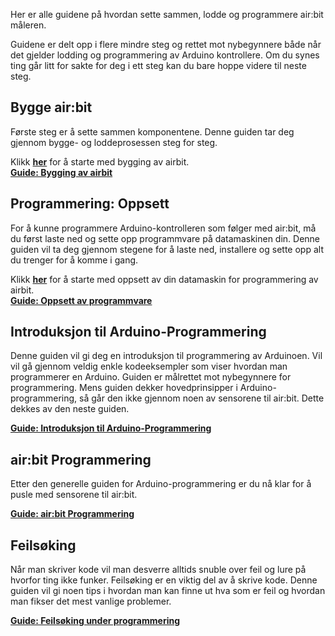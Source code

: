 Her er alle guidene på hvordan sette sammen, lodde og programmere air:bit måleren.

Guidene er delt opp i flere mindre steg og rettet mot nybegynnere både når det gjelder lodding og programmering av Arduino kontrollere. Om du synes ting går litt for sakte for deg i ett steg kan du bare hoppe videre til neste steg.

## Bygge air:bit

Første steg er å sette sammen komponentene. Denne guiden tar deg gjennom bygge- og loddeprosessen steg for steg.

Klikk **[her][build]** for å starte med bygging av airbit.  
**[Guide: Bygging av airbit][build]**

## Programmering: Oppsett

For å kunne programmere Arduino-kontrolleren som følger med air:bit, må du først laste ned og sette opp programmvare på datamaskinen din. Denne guiden vil ta deg gjennom stegene for å laste ned, installere og sette opp alt du trenger for å komme i gang.

Klikk **[her][prog-setup]** for å starte med oppsett av din datamaskin for programmering av airbit.  
**[Guide: Oppsett av programmvare][prog-setup]**

## Introduksjon til Arduino-Programmering

Denne guiden vil gi deg en introduksjon til programmering av Arduinoen. Vil vil gå gjennom veldig enkle kodeeksempler som viser hvordan man programmerer en Arduino. Guiden er målrettet mot nybegynnere for programmering. Mens guiden dekker hovedprinsipper i Arduino-programmering, så går den ikke gjennom noen av sensorene til air:bit. Dette dekkes av den neste guiden.

**[Guide: Introduksjon til Arduino-Programmering][intro-programming]**

## air:bit Programmering

Etter den generelle guiden for Arduino-programmering er du nå klar for å pusle med sensorene til air:bit.

**[Guide: air:bit Programmering][airbit-programming]**

## Feilsøking

Når man skriver kode vil man desverre alltids snuble over feil og lure på hvorfor ting ikke funker. Feilsøking er en viktig del av å skrive kode. Denne guiden vil gi noen tips i hvordan man kan finne ut hva som er feil og hvordan man fikser det mest vanlige problemer.

**[Guide: Feilsøking under programmering][error-debugging]**

[build]: Guide-Bygging-og-Lodding
[prog-setup]: Oppsett-for-programmering
[intro-programming]: Introduksjon-til-Arduino-programmering
[airbit-programming]: airbit-Programmering
[error-debugging]: Feilsøking-av-programmeringsfeil
